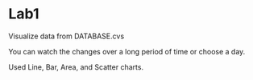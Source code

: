 # Lab1

Visualize data from DATABASE.cvs

You can watch the changes over a long period of time or choose a day.

Used Line, Bar, Area, and Scatter charts.
